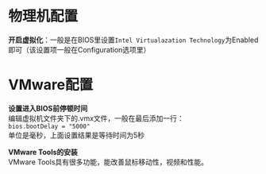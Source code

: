 # 物理机配置  
  
**开启虚拟化**：一般是在BIOS里设置`Intel Virtualazation Technology`为Enabled即可（该设置项一般在Configuration选项里）	
	
# VMware配置  
  
**设置进入BIOS前停顿时间**	 
编辑虚拟机文件夹下的.vmx文件，一般在最后添加一行：  
`bios.bootDelay = "5000"`  
单位是毫秒，上面设置结果是等待时间为5秒  
  
**VMware Tools的安装**  
VMware Tools具有很多功能，能改善鼠标移动性，视频和性能。  